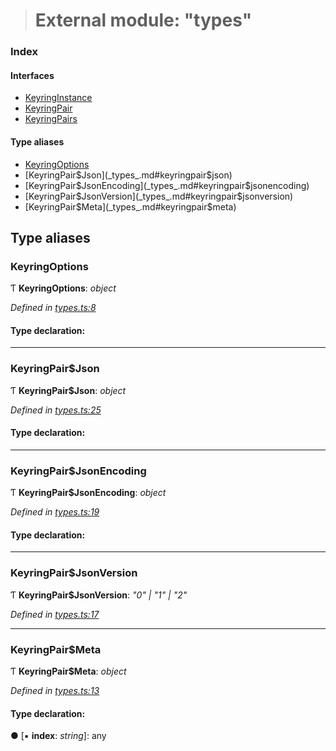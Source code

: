 > # External module: "types"

### Index

#### Interfaces

* [KeyringInstance](../interfaces/_types_.keyringinstance.md)
* [KeyringPair](../interfaces/_types_.keyringpair.md)
* [KeyringPairs](../interfaces/_types_.keyringpairs.md)

#### Type aliases

* [KeyringOptions](_types_.md#keyringoptions)
* [KeyringPair$Json](_types_.md#keyringpair$json)
* [KeyringPair$JsonEncoding](_types_.md#keyringpair$jsonencoding)
* [KeyringPair$JsonVersion](_types_.md#keyringpair$jsonversion)
* [KeyringPair$Meta](_types_.md#keyringpair$meta)

## Type aliases

###  KeyringOptions

Ƭ **KeyringOptions**: *object*

*Defined in [types.ts:8](https://github.com/polkadot-js/common/blob/e5ab357/packages/keyring/src/types.ts#L8)*

#### Type declaration:

___

###  KeyringPair$Json

Ƭ **KeyringPair$Json**: *object*

*Defined in [types.ts:25](https://github.com/polkadot-js/common/blob/e5ab357/packages/keyring/src/types.ts#L25)*

#### Type declaration:

___

###  KeyringPair$JsonEncoding

Ƭ **KeyringPair$JsonEncoding**: *object*

*Defined in [types.ts:19](https://github.com/polkadot-js/common/blob/e5ab357/packages/keyring/src/types.ts#L19)*

#### Type declaration:

___

###  KeyringPair$JsonVersion

Ƭ **KeyringPair$JsonVersion**: *"0" | "1" | "2"*

*Defined in [types.ts:17](https://github.com/polkadot-js/common/blob/e5ab357/packages/keyring/src/types.ts#L17)*

___

###  KeyringPair$Meta

Ƭ **KeyringPair$Meta**: *object*

*Defined in [types.ts:13](https://github.com/polkadot-js/common/blob/e5ab357/packages/keyring/src/types.ts#L13)*

#### Type declaration:

● \[▪ **index**: *string*\]: any